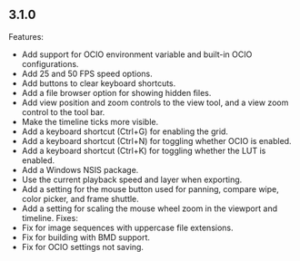 ## 3.1.0
Features:
* Add support for OCIO environment variable and built-in OCIO configurations.
* Add 25 and 50 FPS speed options.
* Add buttons to clear keyboard shortcuts.
* Add a file browser option for showing hidden files.
* Add view position and zoom controls to the view tool, and a view zoom control to the tool bar.
* Make the timeline ticks more visible.
* Add a keyboard shortcut (Ctrl+G) for enabling the grid.
* Add a keyboard shortcut (Ctrl+N) for toggling whether OCIO is enabled.
* Add a keyboard shortcut (Ctrl+K) for toggling whether the LUT is enabled.
* Add a Windows NSIS package.
* Use the current playback speed and layer when exporting.
* Add a setting for the mouse button used for panning, compare wipe, color picker, and frame shuttle.
* Add a setting for scaling the mouse wheel zoom in the viewport and timeline.
Fixes:
* Fix for image sequences with uppercase file extensions.
* Fix for building with BMD support.
* Fix for OCIO settings not saving.
